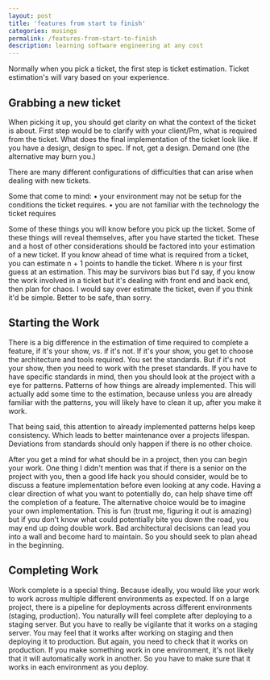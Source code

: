 ```yaml
---
layout: post
title: 'features from start to finish'
categories: musings
permalink: /features-from-start-to-finish
description: learning software engineering at any cost
---
```


Normally when you pick a ticket, the first step is ticket estimation.  Ticket estimation's
will vary based on your experience.

Grabbing a new ticket
---------------------

When picking it up, you should get clarity on what the context of the ticket is about.
First step would be to clarify with your client/Pm, what is required from the ticket.
What does the final implementation of the ticket look like. If you have a
design, design to spec. If not, get a design. Demand one (the alternative may burn you.)

There are many different configurations of difficulties that can arise when dealing with
new tickets.

Some that come to mind:
• your environment may not be setup for the conditions the ticket
requires.
• you are not familiar with the technology the ticket requires

Some of these things you will know before you pick up the ticket. Some of these things
will reveal themselves, after you have started the ticket. These and a host of other
considerations should be factored into your estimation of a new ticket. If you know
ahead of time what is required from a ticket, you can estimate n + 1 points to handle the
ticket. Where n is your first guess at an estimation. This may be survivors bias
but I'd say, if you know the work involved in a ticket but it's dealing with front end
and back end, then plan for chaos. I would say over estimate the ticket, even if you think
it'd be simple. Better to be safe, than sorry.

Starting the Work
-----------------
There is a big difference in the estimation of time required to complete a feature, if it's
your show, vs. if it's not. If it's your show, you get to choose the architecture and
tools required. You set the standards. But if it's not your show, then you need to work
with the preset standards. If you have to have specific standards in mind, then you should
look at the project with a eye for patterns. Patterns of how things are already implemented.
This will actually add some time to the estimation, because unless you are already familiar
with the patterns, you will likely have to clean it up, after you make it work.

That being said, this attention to already implemented patterns helps keep consistency.
Which leads to better maintenance over a projects lifespan. Deviations from standards
should only happen if there is no other choice.

After you get a mind for what should be in a project, then you can begin your work.
One thing I didn't mention was that if there is a senior on the project with you, then a
good life hack you should consider, would be to discuss a feature implementation
before even looking at any code. Having a clear direction of what you want to potentially do,
can help shave time off the completion of a feature. The alternative choice would be to
imagine your own implementation. This is fun (trust me, figuring it out is amazing) but
if you don't know what could potentially bite you down the road, you may end up doing
double work. Bad architectural decisions can lead you into a wall and become hard to
maintain. So you should seek to plan ahead in the beginning.

Completing Work
---------------
Work complete is a special thing. Because ideally, you would like your work to work
across multiple different environments as expected. If on a large project, there is a
pipeline for deployments across different environments (staging, production).  You naturally
will feel complete after deploying to a staging server. But you have to really be vigilante
that it works on a staging server. You may feel that it works after working on staging and
then deploying it to production. But again, you need to check that it works on production.
If you make something work in one environment, it's not likely that it will automatically work
in another. So you have to make sure that it works in each environment as you deploy.
